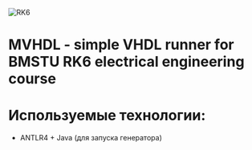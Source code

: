 ![RK6](https://github.com/AAOleynikov/MVHDL/assets/157613831/19e7d8c5-7ebb-46ea-9561-be825d3d8943)

# MVHDL - simple VHDL runner for BMSTU RK6 electrical engineering course 

# Используемые технологии:

- ANTLR4 + Java (для запуска генератора)
